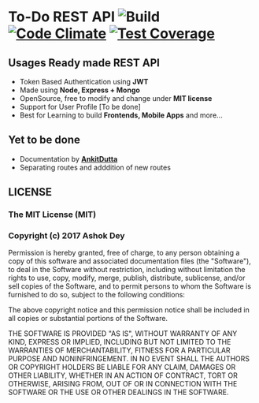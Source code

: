 # To-Do REST API ![Build](https://travis-ci.org/ashokdey/todo-rest.svg?branch=master) [![Code Climate](https://codeclimate.com/github/ashokdey/todo-rest/badges/gpa.svg)](https://codeclimate.com/github/ashokdey/todo-rest) [![Test Coverage](https://codeclimate.com/github/ashokdey/todo-rest/badges/coverage.svg)](https://codeclimate.com/github/ashokdey/todo-rest/coverage)

## Usages Ready made REST API
- Token Based Authentication using **JWT**
- Made using **Node, Express + Mongo**
- OpenSource, free to modify and change under **MIT license**
- Support for User Profile [To be done]
- Best for Learning to build **Frontends, Mobile Apps** and more...

## Yet to be done

- Documentation by **[AnkitDutta](https://github.com/cruxbreaker)**
- Separating routes and adddition of new routes


## LICENSE

### The MIT License (MIT)

### Copyright (c) 2017 Ashok Dey

Permission is hereby granted, free of charge, to any person obtaining a copy of this software and associated documentation files (the "Software"), to deal in the Software without restriction, including without limitation the rights to use, copy, modify, merge, publish, distribute, sublicense, and/or sell copies of the Software, and to permit persons to whom the Software is furnished to do so, subject to the following conditions:

The above copyright notice and this permission notice shall be included in all copies or substantial portions of the Software.

THE SOFTWARE IS PROVIDED "AS IS", WITHOUT WARRANTY OF ANY KIND, EXPRESS OR IMPLIED, INCLUDING BUT NOT LIMITED TO THE WARRANTIES OF MERCHANTABILITY, FITNESS FOR A PARTICULAR PURPOSE AND NONINFRINGEMENT. IN NO EVENT SHALL THE AUTHORS OR COPYRIGHT HOLDERS BE LIABLE FOR ANY CLAIM, DAMAGES OR OTHER LIABILITY, WHETHER IN AN ACTION OF CONTRACT, TORT OR OTHERWISE, ARISING FROM, OUT OF OR IN CONNECTION WITH THE SOFTWARE OR THE USE OR OTHER DEALINGS IN THE SOFTWARE.
